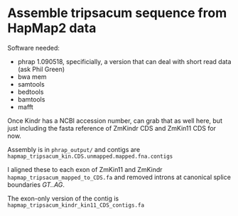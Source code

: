 # Assemble tripsacum sequence from HapMap2 data

Software needed:

- phrap 1.090518, specificially, a version that can deal with short read data (ask Phil Green)
- bwa mem
- samtools
- bedtools
- bamtools
- mafft

Once Kindr has a NCBI accession number, can grab that as well here, but just including the fasta reference of ZmKindr CDS and ZmKin11 CDS for now.


Assembly is in ```phrap_output/``` and contigs are ```hapmap_tripsacum_kin.CDS.unmapped.mapped.fna.contigs```

I aligned these to each exon of ZmKin11 and ZmKindr ```hapmap_tripsacum_mapped_to_CDS.fa``` and removed introns at canonical splice boundaries *GT..AG*. 

The exon-only version of the contig is ```hapmap_tripsacum_kindr_kin11_CDS_contigs.fa```
